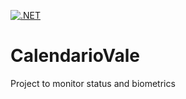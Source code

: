 [![.NET](https://github.com/matteogarato/CalendarioVale/actions/workflows/dotnet.yml/badge.svg)](https://github.com/matteogarato/CalendarioVale/actions/workflows/dotnet.yml)
# CalendarioVale
Project to monitor status and biometrics
